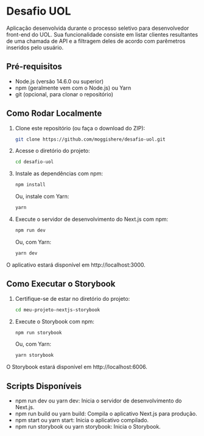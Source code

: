 # Desafio UOL

Aplicação desenvolvida durante o processo seletivo para desenvolvedor front-end do UOL. Sua funcionalidade consiste em listar clientes resultantes de uma chamada de API e a filtragem deles de acordo com parêmetros inseridos pelo usuário.

## Pré-requisitos

- Node.js (versão 14.6.0 ou superior)
- npm (geralmente vem com o Node.js) ou Yarn
- git (opcional, para clonar o repositório)

## Como Rodar Localmente

1. Clone este repositório (ou faça o download do ZIP):

   ```bash
   git clone https://github.com/moggishere/desafio-uol.git
   ```

2. Acesse o diretório do projeto:

    ```bash
    cd desafio-uol
    ```

3. Instale as dependências com npm:

    ```bash
    npm install
    ```
    Ou, instale com Yarn:

    ```bash
    yarn
    ```

4. Execute o servidor de desenvolvimento do Next.js com npm:

    ```bash
    npm run dev
    ```

    Ou, com Yarn:

    ```bash
    yarn dev
    ```
O aplicativo estará disponível em http://localhost:3000.

## Como Executar o Storybook
1. Certifique-se de estar no diretório do projeto:

    ```bash
    cd meu-projeto-nextjs-storybook
    ```

2. Execute o Storybook com npm:

    ```bash
    npm run storybook
    ```
    
    Ou, com Yarn:

    ```bash
    yarn storybook
    ``` 
O Storybook estará disponível em http://localhost:6006.

## Scripts Disponíveis
* npm run dev ou yarn dev: Inicia o servidor de desenvolvimento do Next.js.
* npm run build ou yarn build: Compila o aplicativo Next.js para produção.
* npm start ou yarn start: Inicia o aplicativo compilado.
* npm run storybook ou yarn storybook: Inicia o Storybook.
